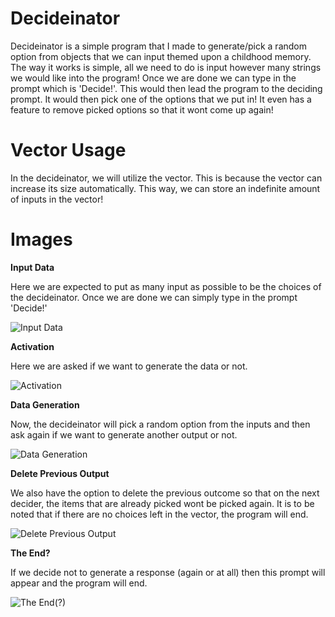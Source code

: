 # Decideinator
Decideinator is a simple program that I made to generate/pick a random option from objects that we can input themed upon a childhood memory. The way it works is simple, all we need to do is input however many strings we would like into the program! Once we are done we can type in the prompt which is 'Decide!'. This would then lead the program to the deciding prompt. It would then pick one of the options that we put in! It even has a feature to remove picked options so that it wont come up again!

# Vector Usage
In the decideinator, we will utilize the vector. This is because the vector can increase its size automatically. This way, we can store an indefinite amount of inputs in the vector!

# Images
**Input Data**

Here we are expected to put as many input as possible to be the choices of the decideinator. Once we are done we can simply type in the prompt 'Decide!'

![Input Data](https://github.com/dves09/Decideinator/blob/main/images/image.png?raw=true)


**Activation**

Here we are asked if we want to generate the data or not.

![Activation](https://github.com/dves09/Decideinator/blob/main/images/image2.png?raw=true)


**Data Generation**

Now, the decideinator will pick a random option from the inputs and then ask again if we want to generate another output or not.

![Data Generation](https://github.com/dves09/Decideinator/blob/main/images/image3.png?raw=true)

**Delete Previous Output**

We also have the option to delete the previous outcome so that on the next decider, the items that are already picked wont be picked again. It is to be noted that if there are no choices left in the vector, the program will end.

![Delete Previous Output](https://github.com/dves09/Decideinator/blob/main/images/image4.png?raw=true)

**The End?**

If we decide not to generate a response (again or at all) then this prompt will appear and the program will end. 

![The End(?)](https://github.com/dves09/Decideinator/blob/main/images/image5.png?raw=true)
